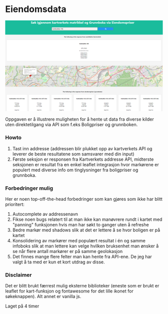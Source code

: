 # Eiendomsdata

![eiendomsdata](https://github.com/readyforchaos/Eiendomsdata/blob/master/img/snapshot.PNG?raw=true)

Oppgaven er å illustrere muligheten for å hente ut data fra diverse kilder uten direktetilgang via API som f.eks Boligpriser og grunnboken.

### Howto

1. Tast inn addresse (addressen blir plukket opp av kartverkets API og leverer de beste resultatene som samsvarer med din input)
2. Første seksjon er responsen fra Kartverkets addresse API, midterste seksjonen er resultat fra en enkel leaflet integrasjon hvor markørene er populert med diverse info om tinglysninger fra boligpriser og grunnboka.

### Forbedringer mulig

Her er noen top-off-the-head forbedringer som kan gjøres som ikke har blitt prioritert:
1. Autocomplete av addressenavn
2. Fikse noen bugs relatert til at man ikke kan manøvrere rundt i kartet med "panning" funksjonen hvis man har søkt to ganger uten å refreshe
3. Bedre markør med shadows slik at det er lettere å se hvor boligen er på kartet
4. Konsolidering av markører med populært resultat i én og samme infoboks slik at man lettere kan velge hvilken bruksenhet man ønsker å se når flere antall markører er på samme geolokasjon
5. Det finnes mange flere felter man kan hente fra API-ene. De jeg har valgt å ta med er kun et kort utdrag av disse.

### Disclaimer

Det er blitt brukt færrest mulig eksterne biblioteker (eneste som er brukt er leaflet for kart-funksjon og fontawesome for det lille ikonet for søkeknappen). Alt annet er vanilla js.

Laget på 4 timer
